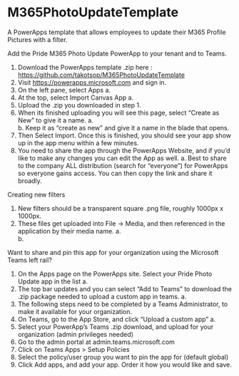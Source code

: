 # M365PhotoUpdateTemplate
A PowerApps template that allows employees to update their M365 Profile Pictures with a filter.

Add the Pride M365 Photo Update PowerApp to your tenant and to Teams.
1.	Download the PowerApps template .zip here : https://github.com/takotsop/M365PhotoUpdateTemplate 
2.	Visit https://powerapps.microsoft.com and sign in.
3.	On the left pane, select Apps
a.	 
4.	At the top, select Import Canvas App
a.	 
5.	Upload the .zip you downloaded in step 1.
6.	When its finished uploading you will see this page, select “Create as New” to give it a name.
a.	 
b.	Keep it as “create as new” and give it a name in the blade that opens.
7.	Then Select Import. Once this is finished, you should see your app show up in the app menu within a few minutes.
8.	You need to share the app through the PowerApps Website, and if you’d like to make any changes you can edit the App as well.
a.	Best to share to the company ALL distribution (search for “everyone”) for PowerApps so everyone gains access. You can then copy the link and share it broadly.

Creating new filters
1.	New filters should be a transparent square .png file, roughly 1000px x 1000px. 
2.	These files get uploaded into File -> Media, and then referenced in the application by their media name.
a.	 
b.	 


Want to share and pin this app for your organization using the Microsoft Teams left rail?
1.	On the Apps page on the PowerApps site. Select your Pride Photo Update app in the list
a.	 
2.	 The top bar updates and you can select “Add to Teams” to download the .zip package needed to upload a custom app in teams.
a.	 
3.	The following steps need to be completed by a Teams Administrator, to make it available for your organization.    
4.	On Teams, go to the App Store, and click “Upload a custom app”
a.	 
5.	Select your PowerApp’s Teams .zip download, and upload for your organization (admin privileges needed)
6.	Go to the admin portal at admin.teams.microsoft.com
7.	Click on Teams Apps > Setup Policies
8.	Select the policy/user group you want to pin the app for (default global)
9.	Click Add apps, and add your app. Order it how you would like and save.
